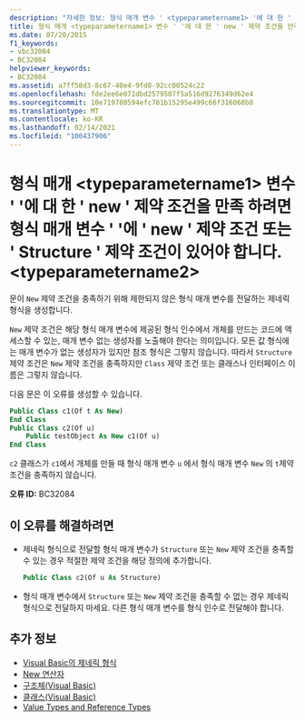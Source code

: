 ```yaml
---
description: "자세한 정보: 형식 매개 변수 ' <typeparametername1> '에 대 한 ' new ' 제약 조건을 만족 하려면 형식 매개 변수 ' '에 ' new ' 제약 조건 또는 ' Structure ' 제약 조건이 있어야 합니다. <typeparametername2>"
title: 형식 매개 <typeparametername1> 변수 ' '에 대 한 ' new ' 제약 조건을 만족 하려면 형식 매개 변수 ' '에 ' new ' 제약 조건 또는 ' Structure ' 제약 조건이 있어야 합니다. <typeparametername2>
ms.date: 07/20/2015
f1_keywords:
- vbc32084
- BC32084
helpviewer_keywords:
- BC32084
ms.assetid: a7ff58d3-8c67-40e4-9fd8-92cc00524c22
ms.openlocfilehash: fde2ee6e071dbd2579507f5a516d9276349d62e4
ms.sourcegitcommit: 10e719780594efc781b15295e499c66f316068b8
ms.translationtype: MT
ms.contentlocale: ko-KR
ms.lasthandoff: 02/14/2021
ms.locfileid: "100437906"
---
```

# <a name="type-parameter-typeparametername1-must-have-either-a-new-constraint-or-a-structure-constraint-to-satisfy-the-new-constraint-for-type-parameter-typeparametername2"></a>형식 매개 \<typeparametername1> 변수 ' '에 대 한 ' new ' 제약 조건을 만족 하려면 형식 매개 변수 ' '에 ' new ' 제약 조건 또는 ' Structure ' 제약 조건이 있어야 합니다. \<typeparametername2>

문이 `New` 제약 조건을 충족하기 위해 제한되지 않은 형식 매개 변수를 전달하는 제네릭 형식을 생성합니다.

`New` 제약 조건은 해당 형식 매개 변수에 제공된 형식 인수에서 개체를 만드는 코드에 액세스할 수 있는, 매개 변수 없는 생성자를 노출해야 한다는 의미입니다. 모든 값 형식에는 매개 변수가 없는 생성자가 있지만 참조 형식은 그렇지 않습니다. 따라서 `Structure` 제약 조건은 `New` 제약 조건을 충족하지만 `Class` 제약 조건 또는 클래스나 인터페이스 이름은 그렇지 않습니다.

다음 문은 이 오류를 생성할 수 있습니다.

```vb
Public Class c1(Of t As New)
End Class
Public Class c2(Of u)
    Public testObject As New c1(Of u)
End Class
```

`c2` 클래스가 `c1`에서 개체를 만들 때 형식 매개 변수 `u` 에서 형식 매개 변수 `New` 의 `t`제약 조건을 충족하지 않습니다.

**오류 ID:** BC32084

## <a name="to-correct-this-error"></a>이 오류를 해결하려면

- 제네릭 형식으로 전달할 형식 매개 변수가 `Structure` 또는 `New` 제약 조건을 충족할 수 있는 경우 적절한 제약 조건을 해당 정의에 추가합니다.

  ```vb
  Public Class c2(Of u As Structure)
  ```

- 형식 매개 변수에서 `Structure` 또는 `New` 제약 조건을 충족할 수 없는 경우 제네릭 형식으로 전달하지 마세요. 다른 형식 매개 변수를 형식 인수로 전달해야 합니다.

## <a name="see-also"></a>추가 정보

- [Visual Basic의 제네릭 형식](../programming-guide/language-features/data-types/generic-types.md)
- [New 연산자](../language-reference/operators/new-operator.md)
- [구조체(Visual Basic)](../language-reference/statements/structure-statement.md)
- [클래스(Visual Basic)](../language-reference/statements/class-statement.md)
- [Value Types and Reference Types](../programming-guide/language-features/data-types/value-types-and-reference-types.md)
